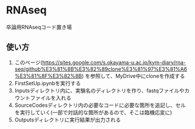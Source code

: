 # RNAseq
卒論用RNAseqコード置き場

## 使い方 ##
1. このページ(https://sites.google.com/s.okayama-u.ac.jp/kym-diary/rna-seq/github%E3%81%8B%E3%82%89clone%E3%81%97%E3%81%A6%E3%81%8F%E3%82%8B) を参照して、MyDrive中にcloneを作成する
2. FirstSetUp.ipynbを実行する
3. Inputsディレクトリ内に、実験名のディレクトリを作り、fastqファイルやカウントファイルを入れる
4. SourceCodesディレクトリ内の必要なコードに必要な箇所を追記し、セルを実行していく(一部で対話的な箇所があるので、そこは臨機応変に)
6. Outputsディレクトリに実行結果が出力される
